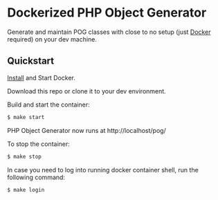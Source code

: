 # Dockerized PHP Object Generator

Generate and maintain POG classes with close to no setup (just [Docker](https://docs.docker.com/) required) on your dev machine.

## Quickstart

[Install](https://docs.docker.com/install/) and Start Docker.

Download this repo or clone it to your dev environment.

Build and start the container:

```bash
$ make start
```

PHP Object Generator now runs at http://localhost/pog/

To stop the container:

```bash
$ make stop
```

In case you need to log into running docker container shell, run the following command:

```bash
$ make login
```
